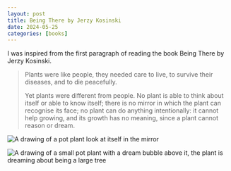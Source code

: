```yaml
---
layout: post
title: Being There by Jerzy Kosinski
date: 2024-05-25
categories: [books]
---
```


I was inspired from the first paragraph of reading the book Being There by Jerzy Kosinski.

> Plants were like people, they needed care to live, to survive their diseases, and to die peacefully.
>
> Yet plants were different from people. No plant is able to think about itself or able to know itself; there is no mirror in which the plant can recognise its face; no plant can do anything intentionally: it cannot help growing, and its growth has no meaning, since a plant cannot reason or dream.

![A drawing of a pot plant look at itself in the mirror](https://ik.imagekit.io/1wh3oo1zp/being-there-by-jerzy-kosinski_3xHwxktMq)

![A drawing of a small pot plant with a dream bubble above it, the plant is dreaming about being a large tree](https://ik.imagekit.io/1wh3oo1zp/plant-dreams_JhXYFPwP6)
